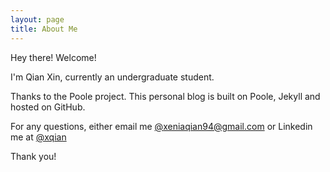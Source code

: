 ```yaml
---
layout: page
title: About Me
---
```


<p class="message">
  Hey there! Welcome!
</p>

I'm Qian Xin, currently an undergraduate student.


Thanks to the Poole project. This personal blog is built on Poole, Jekyll and hosted on GitHub.

For any questions, either email me [@xeniaqian94@gmail.com](xeniaqian94@gmail.com) or Linkedin me at [@xqian](http://cn.linkedin.com/in/xqian94)

Thank you!
